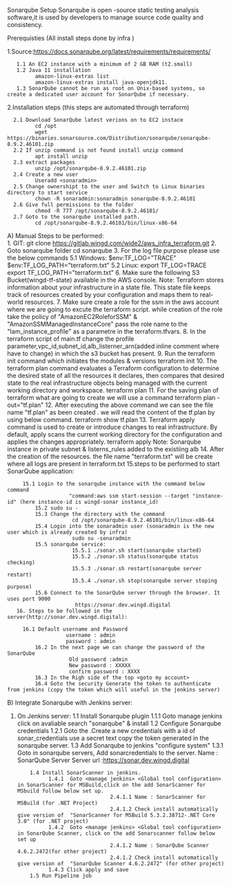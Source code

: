 Sonarqube Setup
   Sonarqube is open -source static testing analysis software,it is used by developers to manage source code quality and consistency.

Prerequisties (All install steps done by infra )
  
   1.Source:https://docs.sonarqube.org/latest/requirements/requirements/ 
       
       1.1 An EC2 instance with a minimum of 2 GB RAM (t2.small)
       1.2 Java 11 installation
             amazon-linux-extras list
             amazon-linux-extras install java-openjdk11.
       1.3 SonarQube cannot be run as root on Unix-based systems, so create a dedicated user account for SonarQube if necessary.

   2.Installation steps (this steps are automated through terraform)
      
      2.1 Download SonarQube latest verions on to EC2 instace
             cd /opt  
             wget https://binaries.sonarsource.com/Distribution/sonarqube/sonarqube-8.9.2.46101.zip 
      2.2 If unzip command is not found install unzip command 
             apt install unzip
      2.3 extract packages
             unzip /opt/sonarqube-8.9.2.46101.zip
      2.4 Create a new user
             Useradd <sonaradmin>
      2.5 Change ownershipt to the user and Switch to Linux binaries directory to start service
             chown -R sonaradmin:sonaradmin sonarqube-8.9.2.46101
      2.6 Give full permissions to the folder
             chmod -R 777 /opt/sonarqube-8.9.2.46101/
      2.7 Goto to the sonarqube installed path.
             cd /opt/sonarqube-8.9.2.46101/bin/linux-x86-64

A) Manual Steps to be performed:    
      1. GIT:
             git clone https://gitlab.wingd.com/wide2/aws_infra_terraform.git
      2. Goto sonarqube folder
              cd sonarqube
      3. For the log file purpose please use the below commands
                  5.1 Windows:
	             $env:TF_LOG="TRACE"
		     $env:TF_LOG_PATH="terraform.txt" 
	          5.2 Linux:
	             export TF_LOG=TRACE
		     export TF_LOG_PATH="terraform.txt"
      6. Make sure the following S3 Bucket(wingd-tf-state) available in the AWS console.
          Note: Terraform stores information about your infrastructure in a state file. This state file keeps track of resources created by your configuration and maps them to real-world resources.
      7. Make sure create a role for the ssm in the aws account where we are going to excute the terraform script. while creation of the role take the policy of "AmazonEC2RoleforSSM" & "AmazonSSMManagedInstanceCore" pass the role name to the "Iam_instance_profile" as a parametre in the terraform.tfvars.
      8. In the terraform script of main.tf change the profile parameter,vpc_id,subnet_id,alb_listerner_arn(added inline comment where have to change) in which the s3 bucket has present.
      9. Run the terraform init command which initiates the modules & versions 
                 terraform init
      10. The terraform plan command evaluates a Terraform configuration to determine the desired state of all the resources it declares, then compares that desired state to the real infrastructure objects being managed with the current working directory and workspace.
                 terraform plan
      11. For the saving plan of terraform what are going to create we will use a command
                 terraform plan -out="tf.plan"
      12. After executing the above command we can see the file name "tf.plan" as been created . we will read the content of the tf.plan by using below command.
                 terraform show tf.plan 
      13. Terraform apply command is used to create or introduce changes to real infrastructure. By default, apply scans the current working directory for the configuration and applies the changes appropriately.
                 terraform apply
           Note: Sonarqube instance in private subnet & listerns_rules added to the existiing alb
      14. After the creation of the resources. the file name "terraform.txt" will be create where all logs are present in terraform.txt
      15.steps to be performed to start SonarQube application:
             
	     15.1 Login to the sonarqube instance with the command below command
                        "command:aws ssm start-session --target "instance-id" (here instance-id is wingd-sonar instance_id)
             15.2 sudo su -
             15.3 Change the directory with the command 
                         cd /opt/sonarqube-8.9.2.46101/bin/linux-x86-64
             15.4 Login into the sonaradmin user (sonaradmin is the new user which is already created by infra)
                         sudo su -sonaradmin
             15.5 sonarqube service:
                         15.5.1 ./sonar.sh start(sonarqube started)
                         15.5.2 ./sonar.sh status(sonarqube status checking)
                         15.5.3 ./sonar.sh restart(sonarqube server restart)
                         15.5.4 ./sonar.sh stop(sonarqube server stoping purpose)
             15.6 Connect to the SonarQube server through the browser. It uses port 9000
                          https://sonar.dev.wingd.digital
       16. Steps to be followed in the server(http://sonar.dev.wingd.digital):
             
	     16.1 Default username and Password
                       username : admin
                       password : admin
             16.2 In the next page we can change the password of the SonarQube
                        Old password :admin
                        New password : XXXXX
                        confirm password : XXXX
             16.3 In the Righ side of the top <goto my account>
             16.4 Goto the security Generate the token to authenticate from jenkins (copy the token which will useful in the jenkins server)       

B) Integrate Sonarqube with Jenkins server:
1. On Jenkins server:
           1.1 Install Sonarqube plugin
                 1.1.1 Goto manage jenkins <manage plugins> click on avaliable search "sonarqube" & install
           1.2 Configure Sonarqube credentials
                 1.2.1 Goto the <manage jenkins> <manage credentials>.Create a new credentials with a id of sonar_credentials use a secret text copy the token generated in the sonarqube server.
           1.3 Add Sonarqube to jenkins "configure system"
                 1.3.1  Goto <manage jenkins> <configure system> in sonarqube servers, Add sonarcredentials to the server.
                                         Name : SonarQube Server
                                         Server url :https://sonar.dev.wingd.digital
                                          
           1.4 Install SonarScanner in jenkins.
                 1.4.1  Goto <manage jenkins> <Global tool configuration> in SonarScanner for MSBuild,click on the add SonarScanner for MSbuild follow below set up.
                                     2.4.1.1 Name : SonarScanner for MSBuild (for .NET Project)
                                     2.4.1.2 Check install automatically give version of  "SonarScanner for MSBuild 5.3.2.38712-.NET Core 3.0" (for .NET project)
                 1.4.2  Goto <manage jenkins> <Global tool configuration> in SonarQube Scanner, click on the add Sonarscanner follow below set up
                                     2.4.1.2 Name : SonarQube Scanner 4.6.2.2472(for other project)
                                     2.4.1.2 Check install automatically give version of  "SonarQube Scanner 4.6.2.2472" (for other project)
                 1.4.3 Click apply and save 
           1.5 Run Pipeline job      
      
       
